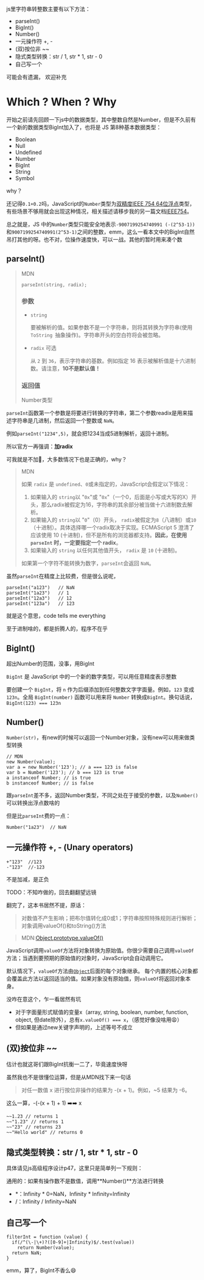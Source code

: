 js里字符串转整数主要有以下方法：

- parseInt()
- BigInt()
- Number()
- 一元操作符 +, -
- (双)按位非 ~~
- 隐式类型转换：str / 1, str * 1, str - 0
- 自己写一个

可能会有遗漏， 欢迎补充

# Which ? When ? Why

开始之前请先回顾一下js中的数据类型，其中整数自然是Number，但是不久前有一个新的数据类型BigInt加入了，也将是 JS 第8种基本数据类型：

- Boolean
- Null
- Undefined
- Number 
- BigInt
- String
- Symbol

why？

还记得`0.1+0.2`吗，JavaScript的`Number`类型为[双精度IEEE 754 64位浮点](https://en.wikipedia.org/wiki/Floating-point_arithmetic)类型，有些场景不够用就会出现这种情况，相关描述请移步我的另一篇文档[IEEE754](../js高级程序设计/IEEE754.md)。

总之就是，JS 中的`Number`类型只能安全地表示`-9007199254740991 (-(2^53-1))` 和`9007199254740991(2^53-1)`之间的整数，emm，这么一看本文中的BigInt自然吊打其他的呀。也不对，位操作速度快，可以一战。其他的暂时用来凑个数

## parseInt()

> MDN
>
> ```
> parseInt(string, radix);
> ```
>
> ### 参数
>
> - `string`
>
>   要被解析的值。如果参数不是一个字符串，则将其转换为字符串(使用  `ToString `抽象操作)。字符串开头的空白符将会被忽略。
>
> - `radix` 可选
>
>   从 `2` 到 `36`，表示字符串的基数。例如指定 16 表示被解析值是十六进制数。请注意，**10不是默认值！**
>
> ### 返回值
>
> Number类型

`parseInt`函数第一个参数是将要进行转换的字符串，第二个参数readix是用来描述字符串是几进制，然后返回一个整数或 `NaN`。

例如`parseInt("1234",5)`，就会把1234当成5进制解析，返回十进制。

所以官方一再强调：**加radix**

可我就是不加:dog:，大多数情况下也是正确的，why？

> MDN
>
> 如果 `radix` 是 `undefined`、`0`或未指定的，JavaScript会假定以下情况：
>
> 1. 如果输入的 `string`以 "`0x`"或 "`0x`"（一个0，后面是小写或大写的X）开头，那么radix被假定为16，字符串的其余部分被当做十六进制数去解析。
> 2. 如果输入的 `string`以 "`0`"（0）开头， `radix`被假定为`8`（八进制）或`10`（十进制）。具体选择哪一个radix取决于实现。ECMAScript 5 澄清了应该使用 10 (十进制)，但不是所有的浏览器都支持。**因此，在使用 `parseInt` 时，一定要指定一个 radix**。
> 3. 如果输入的 `string` 以任何其他值开头， `radix` 是 `10` (十进制)。
>
> 如果第一个字符不能转换为数字，`parseInt`会返回 `NaN`。

虽然`parseInt`在精度上比较费，但是很么说呢，

```
parseInt("a123")   // NaN
parseInt("1a23")   // 1
parseInt("12a3")   // 12
parseInt("123a")   // 123
```

就是这个意思，code tells me everything

至于进制啥的，都是折腾人的，程序不在乎

## BigInt()

超出Number的范围，没事，用BigInt

`BigInt` 是 JavaScript 中的一个新的数字类型，可以用任意精度表示整数

要创建一个 `BigInt`，将 `n` 作为后缀添加到任何整数文字字面量。例如，`123` 变成 `123n`。全局 `BigInt(number)` 函数可以用来将 `Number` 转换成`BigInt`。换句话说，`BigInt(123) === 123n`

## Number()

`Number(str)`，有new的时候可以返回一个Number对象，没有new可以用来做类型转换

```
// MDN
new Number(value); 
var a = new Number('123'); // a === 123 is false
var b = Number('123'); // b === 123 is true
a instanceof Number; // is true
b instanceof Number; // is false
```

跟`parseInt`差不多，返回Number类型，不同之处在于接受的参数，以及`Number()`可以转换出浮点数啥的

但是比`parseInt`费的一点：

```
Number("1a23")  // NaN
```

## 一元操作符 +, - (Unary operators)

```
+"123"  //123
-"123"  //-123
```

不是加减，是正负

TODO：不知咋做的，回去翻翻望远镜

翻完了，这本书居然不提，原话：

> 对数值不产生影响；把布尔值转化成0或1；字符串按照特殊规则进行解析；对象调用valueOf()和toString()方法

> MDN:[Object.prototype.valueOf()](https://developer.mozilla.org/zh-CN/docs/Web/JavaScript/Reference/Global_Objects/Object/valueOf)

JavaScript调用`valueOf`方法将对象转换为原始值。你很少需要自己调用`valueOf`方法；当遇到要预期的原始值的对象时，JavaScript会自动调用它。

默认情况下，`valueOf`方法由[`Object`](https://developer.mozilla.org/zh-CN/docs/Web/JavaScript/Reference/Global_Objects/Object)后面的每个对象继承。 每个内置的核心对象都会覆盖此方法以返回适当的值。如果对象没有原始值，则`valueOf`将返回对象本身。

没咋在意这个，乍一看居然有坑

- 对于字面量形式赋值的变量x（array, string, boolean, number, function, object, 但date除外），总有`x.valueOf() === x`，（感觉好像没啥用:weary:）
- 但如果是通过new关键字声明的，上述等号不成立

## (双)按位非 ~~

估计也就这哥们跟BigInt抗衡一二了，毕竟速度快呀

虽然我也不是很懂位运算，但是从MDN找下来一句话

> 对任一数值 x 进行按位非操作的结果为 -(x + 1)。例如，~5 结果为 -6。

这么一算，-(-(x + 1) + 1) :arrow_right::arrow_right: x

```
~~1.23 // returns 1
~~"1.23" // returns 1
~~"23" // returns 23
~~"Hello world" // returns 0
```



## 隐式类型转换：str / 1, str * 1, str - 0

具体请见js高级程序设计p47，这里只是简单列一下规则：

通用的：如果有操作数不是数值，调用**Number()**方法进行转换

- *：Infinity \* 0=NaN，Infinity \* Infinity=Infinity
- /：Infinity / Infinity=NaN

## 自己写一个

```
filterInt = function (value) {
  if(/^(\-|\+)?([0-9]+|Infinity)$/.test(value))
    return Number(value);
  return NaN;
}
```

emm，算了，BigInt不香么:smile: